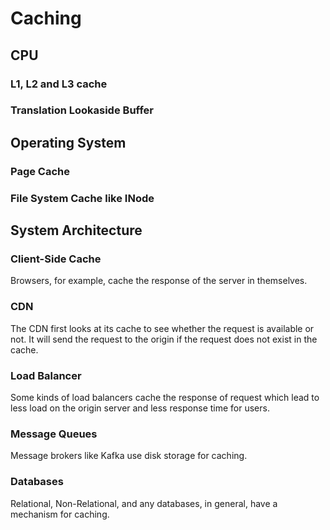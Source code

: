 # Caching

## CPU

### L1, L2 and L3 cache

### Translation Lookaside Buffer

## Operating System

### Page Cache

### File System Cache like INode

## System Architecture

### Client-Side Cache 

Browsers, for example, cache the response of the server in themselves.

### CDN

The CDN first looks at its cache to see whether the request is available or not. It will send the request to the origin if the request does not exist in the cache.

### Load Balancer

Some kinds of load balancers cache the response of request which lead to less load on the origin server and less response time for users.

### Message Queues

Message brokers like Kafka use disk storage for caching.

### Databases

Relational, Non-Relational, and any databases, in general, have a mechanism for caching.